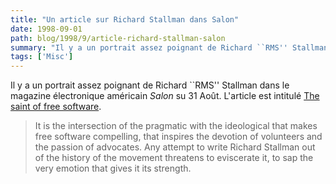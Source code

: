 ```yaml
---
title: "Un article sur Richard Stallman dans Salon"
date: 1998-09-01
path: blog/1998/9/article-richard-stallman-salon
summary: "Il y a un portrait assez poignant de Richard ``RMS'' Stallman dans le magazine électronique américain Salon su 31 Août."
tags: ['Misc']
---
```


<P>
Il y a un portrait assez poignant de Richard ``RMS'' Stallman dans le magazine
électronique américain <EM>Salon</EM> su 31 Août. L'article est intitulé
<A HREF="http://www.salonmagazine.com/21st/feature/1998/08/cov_31feature2.html">The saint of free software</A>.
</P>

<BLOCKQUOTE>
It is the intersection of the pragmatic with the ideological that makes
free software compelling, that inspires the devotion of volunteers and
the passion of advocates. Any attempt to write Richard Stallman out of
the history of the movement threatens to eviscerate it, to sap the very
emotion that gives it its strength.
</BLOCKQUOTE>


